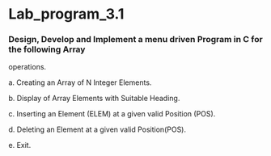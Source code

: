 # Lab_program_3.1
### Design, Develop and Implement a menu driven Program in C for the following Array 
operations.

a. Creating an Array of N Integer Elements.

b. Display of Array Elements with Suitable Heading.

c. Inserting an Element (ELEM) at a given valid Position (POS).

d. Deleting an Element at a given valid Position(POS).

e. Exit.
